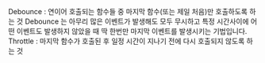 Debounce : 연이어 호출되는 함수들 중 마지막 함수(또는 제일 처음)만 호출하도록 하는 것
Debounce 는 아무리 많은 이벤트가 발생해도 모두 무시하고 특정 시간사이에 어떤 이벤트도 발생하지 않았을 때 딱 한번만 마지막 이벤트를 발생시키는 기법입니다.
Throttle : 마지막 함수가 호출된 후 일정 시간이 지나기 전에 다시 호출되지 않도록 하는 것